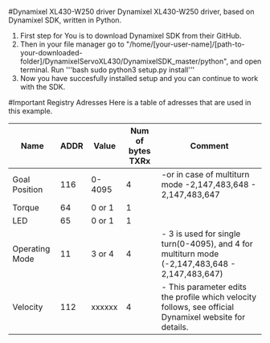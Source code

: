 #Dynamixel XL430-W250 driver
Dynamixel XL430-W250 driver, based on Dynamixel SDK, written in Python.
1. First step for You is to download Dynamixel SDK from their GitHub.
2. Then in your file manager go to "/home/[your-user-name]/[path-to-your-downloaded-folder]/DynamixelServoXL430/DynamixelSDK_master/python", and open terminal. Run '''bash sudo python3 setup.py install'''
3. Now  you have succesfully installed setup and you can continue to work with the SDK.

#Important Registry Adresses
Here is a table of adresses that are used in this example.

|Name            |ADDR |  Value |Num of bytes TXRx| Comment
|----------------|-----|--------|-----------------|-------------------------------------------------------------------------------------------------------|
|Goal Position   | 116 | 0-4095 |         4       | -or in case of multiturn mode -2,147,483,648 - 2,147,483,647                                          |
|Torque          |  64 | 0 or 1 |         1       |                                                                                                       |
|LED             |  65 | 0 or 1 |         1       |                                                                                                       |
|Operating Mode  |  11 | 3 or 4 |         4       | - 3 is used for single turn(0-4095), and 4 for multiturn mode (-2,147,483,648 - 2,147,483,647)        |
|Velocity        | 112 | xxxxxx |         4       | - This parameter edits the profile which velocity follows, see official Dynamixel website for details.|
